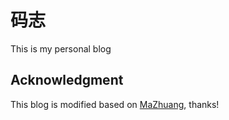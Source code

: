 # 码志

This is my personal blog

<!-- vim-markdown-toc -->

## Acknowledgment

This blog is modified based on [MaZhuang](https://mzlogin.github.io), thanks!
